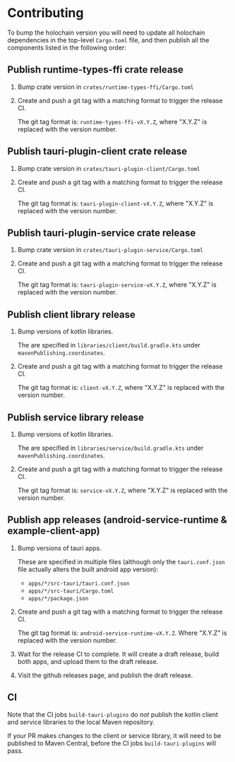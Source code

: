 # Contributing

To bump the holochain version you will need to update all holochain dependencies in the top-level `Cargo.toml` file, and then publish all the components listed in the following order:

## Publish runtime-types-ffi crate release

1. Bump crate version in `crates/runtime-types-ffi/Cargo.toml`

2. Create and push a git tag with a matching format to trigger the release CI.

    The git tag format is: `runtime-types-ffi-vX.Y.Z`, where "X.Y.Z" is replaced with the version number.
    
## Publish tauri-plugin-client crate release

1. Bump crate version in `crates/tauri-plugin-client/Cargo.toml`

2. Create and push a git tag with a matching format to trigger the release CI.

    The git tag format is: `tauri-plugin-client-vX.Y.Z`, where "X.Y.Z" is replaced with the version number.

## Publish tauri-plugin-service crate release

1. Bump crate version in `crates/tauri-plugin-service/Cargo.toml`

2. Create and push a git tag with a matching format to trigger the release CI.

    The git tag format is: `tauri-plugin-service-vX.Y.Z`, where "X.Y.Z" is replaced with the version number.

## Publish client library release

1. Bump versions of kotlin libraries.

    The are specified in `libraries/client/build.gradle.kts` under `mavenPublishing.coordinates`.

2. Create and push a git tag with a matching format to trigger the release CI.

    The git tag format is: `client-vX.Y.Z`, where "X.Y.Z" is replaced with the version number.

## Publish service library release

1. Bump versions of kotlin libraries.

    The are specified in `libraries/service/build.gradle.kts` under `mavenPublishing.coordinates`.

2. Create and push a git tag with a matching format to trigger the release CI.

    The git tag format is: `service-vX.Y.Z`, where "X.Y.Z" is replaced with the version number.

## Publish app releases (android-service-runtime & example-client-app)

1. Bump versions of tauri apps.

    These are specified in multiple files (although only the `tauri.conf.json` file actually alters the built android app version):
    - `apps/*/src-tauri/tauri.conf.json`
    - `apps/*/src-tauri/Cargo.toml`
    - `apps/*/package.json`

2. Create and push a git tag with a matching format to trigger the release CI.

    The git tag format is: `android-service-runtime-vX.Y.Z`. Where "X.Y.Z" is replaced with the version number.

3. Wait for the release CI to complete. It will create a draft release, build both apps, and upload them to the draft release.
4. Visit the github releases page, and publish the draft release.




## CI

Note that the CI jobs `build-tauri-plugins` do *not* publish the kotlin client and service libraries to the local Maven repository.

If your PR makes changes to the client or service library, it will need to be published to Maven Central, before the CI jobs `build-tauri-plugins` will pass.
